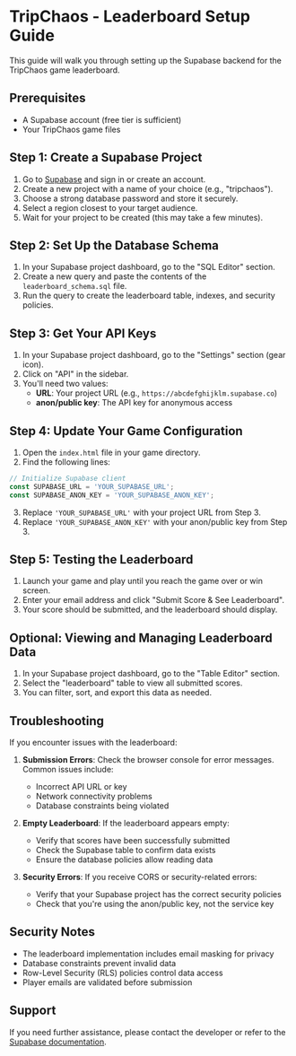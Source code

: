 # TripChaos - Leaderboard Setup Guide

This guide will walk you through setting up the Supabase backend for the TripChaos game leaderboard.

## Prerequisites

- A Supabase account (free tier is sufficient)
- Your TripChaos game files

## Step 1: Create a Supabase Project

1. Go to [Supabase](https://supabase.com/) and sign in or create an account.
2. Create a new project with a name of your choice (e.g., "tripchaos").
3. Choose a strong database password and store it securely.
4. Select a region closest to your target audience.
5. Wait for your project to be created (this may take a few minutes).

## Step 2: Set Up the Database Schema

1. In your Supabase project dashboard, go to the "SQL Editor" section.
2. Create a new query and paste the contents of the `leaderboard_schema.sql` file.
3. Run the query to create the leaderboard table, indexes, and security policies.

## Step 3: Get Your API Keys

1. In your Supabase project dashboard, go to the "Settings" section (gear icon).
2. Click on "API" in the sidebar.
3. You'll need two values:
   - **URL**: Your project URL (e.g., `https://abcdefghijklm.supabase.co`)
   - **anon/public key**: The API key for anonymous access

## Step 4: Update Your Game Configuration

1. Open the `index.html` file in your game directory.
2. Find the following lines:

```javascript
// Initialize Supabase client
const SUPABASE_URL = 'YOUR_SUPABASE_URL';
const SUPABASE_ANON_KEY = 'YOUR_SUPABASE_ANON_KEY';
```

3. Replace `'YOUR_SUPABASE_URL'` with your project URL from Step 3.
4. Replace `'YOUR_SUPABASE_ANON_KEY'` with your anon/public key from Step 3.

## Step 5: Testing the Leaderboard

1. Launch your game and play until you reach the game over or win screen.
2. Enter your email address and click "Submit Score & See Leaderboard".
3. Your score should be submitted, and the leaderboard should display.

## Optional: Viewing and Managing Leaderboard Data

1. In your Supabase project dashboard, go to the "Table Editor" section.
2. Select the "leaderboard" table to view all submitted scores.
3. You can filter, sort, and export this data as needed.

## Troubleshooting

If you encounter issues with the leaderboard:

1. **Submission Errors**: Check the browser console for error messages. Common issues include:
   - Incorrect API URL or key
   - Network connectivity problems
   - Database constraints being violated

2. **Empty Leaderboard**: If the leaderboard appears empty:
   - Verify that scores have been successfully submitted
   - Check the Supabase table to confirm data exists
   - Ensure the database policies allow reading data

3. **Security Errors**: If you receive CORS or security-related errors:
   - Verify that your Supabase project has the correct security policies
   - Check that you're using the anon/public key, not the service key

## Security Notes

- The leaderboard implementation includes email masking for privacy
- Database constraints prevent invalid data
- Row-Level Security (RLS) policies control data access
- Player emails are validated before submission

## Support

If you need further assistance, please contact the developer or refer to the [Supabase documentation](https://supabase.com/docs). 